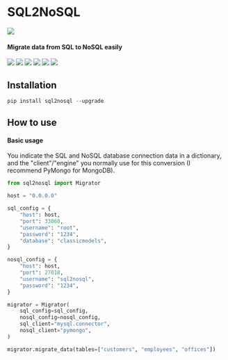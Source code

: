 # SQL2NoSQL 

![](https://i.ibb.co/yP64MvT/logo-small.png)
####  Migrate data from SQL to NoSQL easily
![](https://img.shields.io/badge/python-%203.6%20|%203.7%20|%203.8%20|%203.9%20-blue)
![](https://img.shields.io/badge/black-v21.6b0-blue)
![](https://img.shields.io/github/downloads/facundopadilla/sql2nosql/total?style=plastic)
![](https://img.shields.io/pypi/v/sql2nosql)
![](https://img.shields.io/github/last-commit/facundopadilla/sql2nosql)
![](https://img.shields.io/github/issues-pr/facundopadilla/sql2nosql)

## Installation
```python
pip install sql2nosql --upgrade
```

## How to use
#### Basic usage
You indicate the SQL and NoSQL database connection data in a dictionary, and the "client"/"engine" you normally use for this conversion (I recommend PyMongo for MongoDB).
```python
from sql2nosql import Migrator

host = "0.0.0.0"

sql_config = {
    "host": host,
    "port": 33060,
    "username": "root",
    "password": "1234",
    "database": "classicmodels",
}

nosql_config = {
    "host": host,
    "port": 27018,
    "username": "sql2nosql",
    "password": "1234",
}

migrator = Migrator(
    sql_config=sql_config,
    nosql_config=nosql_config,
    sql_client="mysql.connector",
    nosql_client="pymongo",
)

migrator.migrate_data(tables=["customers", "employees", "offices"])

```
